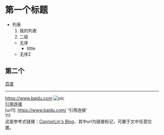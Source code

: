 # 第一个标题
- 列表
  1. 我的列表
  2. 二级
    - 无序
      - little
    - 无序2
## 第二个
[百度](https://www.baidu.com)
*****
<https://www.baidu.com>
![pic](http://img.ivsky.com/img/tupian/pre/201710/09/chuanghu-005.jpg)  
[引用连接][url]  
[url1]: https://www.baidu.com/ '引用连接'    
111  
这是参考式链接：[ConnorLin's Blog][url]，其中url为链接标记，可置于文中任意位置。

[url]: http://connorlin.github.io/ "ConnorLin's Blog"

